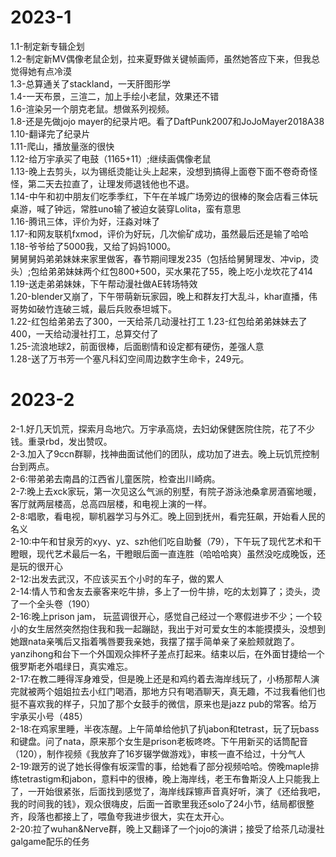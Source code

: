 # 2023-1  
1.1-制定新专辑企划  
1.2-制定新MV偶像老鼠企划，拉来夏野做关键帧画师，虽然她答应下来，但我总觉得她有点冷漠  
1.3-总算通关了stackland，一天肝图形学  
1.4-一天布景，三渲二，加上手绘小老鼠，效果还不错  
1.6-渲染另一个朋克老鼠。想做系列视频。  
1.8-还是先做jojo mayer的纪录片吧。看了DaftPunk2007和JoJoMayer2018A38  
1.10-翻译完了纪录片  
1.11-爬山，播放量涨的很快  
1.12-给万宇承买了电鼓（1165+11）;继续画偶像老鼠   
1.13-晚上去剪头，以为锡纸烫能让头上起来，没想到搞得上面卷下面不卷奇奇怪怪，第二天去拉直了，让理发师退钱他也不退。  
1.14-中午和初中朋友们吃季季红，下午在羊城广场旁边的很棒的聚会店看三体玩桌游，喊了钟远，常胜uno输了被迫女装穿Lolita，蛮有意思  
1.16-腾讯三体，评价为好，汪淼对味了  
1.17-和网友联机fxmod，评价为好玩，几次偷矿成功，虽然最后还是输了哈哈  
1.18-爷爷给了5000我，又给了妈妈1000。  
     舅舅舅妈弟弟妹妹来家里做客，春节期间理发235（包括给舅舅理发、冲vip，烫头）;包给弟弟妹妹两个红包800+500，买水果花了55，晚上吃小龙坎花了414  
1.19-送走弟弟妹妹，下午帮动漫社做AE转场特效  
1.20-blender又崩了，下午带萌新玩家园，晚上和群友打大乱斗，khar直播，伟哥势如破竹连破三城，最后兵败泰坦城下。  
1.22-红包给弟弟去了300，一天给茶几动漫社打工
1.23-红包给弟弟妹妹去了400，一天给动漫社打工，总算交付了  
1.25-流浪地球2，前面很棒，后面剧情和设定都有硬伤，差强人意  
1.28-送了万书芳一个塞凡科幻空间周边数字生命卡，249元。  
# 2023-2  
2-1.好几天饥荒，探索月岛地穴。万宇承高烧，去妇幼保健医院住院，花了不少钱。重录rbd，发出赞叹。  
2-3.加入了9ccn群聊，找神曲面试他们的团队，成功加了进去。晚上玩饥荒控制台到两点。  
2-6:带弟弟去南昌的江西省儿童医院，检查出川崎病。  
2-7:晚上去xck家玩，第一次见这么气派的别墅，有院子游泳池桑拿房酒窖地暖，客厅就两层楼高，总高四层楼，和电视上演的一样。  
2-8:唱歌，看电视，聊机器学习与外汇。晚上回到抚州，看完狂飙，开始看人民的名义  
2-10:中午和甘泉芳的xyy、yz、szh他们吃自助餐（79），下午玩了现代艺术和干瞪眼，现代艺术最后一名，干瞪眼后面一直连胜（哈哈哈爽）虽然没吃成晚饭，还是玩的很开心  
2-12:出发去武汉，不应该买五个小时的车子，做的累人  
2-14:情人节和舍友去豪客来吃牛排，多上了一份牛排，吃的太划算了；烫头，烫了一个全头卷（190）  
2-16:晚上prison jam， 玩蓝调很开心，感觉自己经过一个寒假进步不少；一个较小的女生居然突然抱住我和我一起蹦跶，我出于对可爱女生的本能摸摸头，没想到她跟nata亲嘴后又指着嘴唇要我亲她，我摆了摆手简单亲了亲脸颊就跑了。yanzihong和台下一个外国观众摔杯子差点打起来。结束以后，在外面甘捷给一个俄罗斯老外唱绿日，真实难忘。  
2-17:在教二睡得浑身难受，但是晚上还是和鸡约着去海岸线玩了，小杨那帮人演完就被两个姐姐拉去小红门喝酒，那地方只有喝酒聊天，真无趣，不过我看他们也挺不喜欢我的样子，只加了那个女鼓手的微信，原来也是jazz pub的常客。给万宇承买小号（485）    
2-18:在鸡家里睡，半夜冻醒。上午简单给他扒了扒jabon和tetrast，玩了玩bass和键盘。问了nata，原来那个女生是prison老板咚咚。下午用新买的话筒配音（120），制作视频《我放弃了16岁辍学做游戏》，审核一直不给过，十分气人  
2-19:跟芳的说了她长得像有坂深雪的事，给她看了部分视频哈哈。傍晚maple排练tetrastigm和jabon，意料中的很棒，晚上海岸线，老王布鲁斯没人上只能我上了，一开始很紧张，后面找到感觉了，海岸线踩镲声音真好听，演了《还给我吧，我的时间我的钱》，观众很嗨皮，后面一首歌里我还solo了24小节，结局都很整齐，段落也都接上了，喂鱼夸我进步很大，实在太开心。  
2-20:拉了wuhan&Nerve群，晚上又翻译了一个jojo的演讲；接受了给茶几动漫社galgame配乐的任务      
